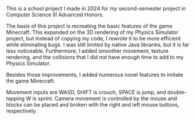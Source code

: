 This is a school project I made in 2024 for my second-semester project in Computer Science III Advanced Honors. 

The basis of this project is recreating the basic features of the game Minecraft. This expanded on the 3D rendering of my Physics Simulator project, but instead of copying my code, I rewrote it to be more efficient while eliminating bugs. I was still limited by native Java libraries, but it is far less noticeable. Furthermore, I added smoother movement, texture rendering, and the collisions that I did not have enough time to add to my Physics Simulator. 

Besides those improvements, I added numerous novel features to imitate the game Minecraft.

Movement inputs are WASD, SHIFT is crouch, SPACE is jump, and double-tapping W is sprint. Camera movement is controlled by the mouse and blocks can be placed and broken with the right and left mouse buttons, respectively.
